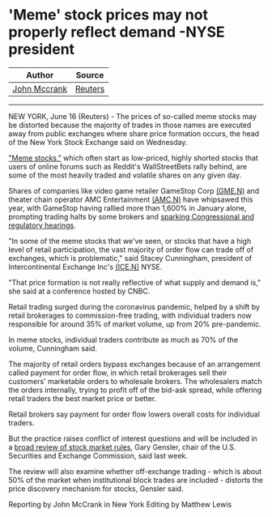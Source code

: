 'Meme' stock prices may not properly reflect demand -NYSE president
===================================================================

| Author       | Source       | 
| :-------------: |:-------------:|
|  [John Mccrank](https://www.reuters.com/journalists/john-mccrank) | [Reuters](https://www.reuters.com/business/meme-stock-prices-may-not-properly-reflect-demand-nyse-president-2021-06-16/) | 

---

NEW YORK, June 16 (Reuters) - The prices of so-called meme stocks may be distorted because the majority of trades in those names are executed away from public exchanges where share price formation occurs, the head of the New York Stock Exchange said on Wednesday.

["Meme stocks,"](https://www.reuters.com/business/gamestop-tumbles-clover-health-rises-meme-stock-rollercoaster-2021-06-10/) which often start as low-priced, highly shorted stocks that users of online forums such as Reddit's WallStreetBets rally behind, are some of the most heavily traded and volatile shares on any given day.

Shares of companies like video game retailer GameStop Corp [(GME.N)](https://www.reuters.com/companies/GME.N) and theater chain operator AMC Entertainment [(AMC.N)](https://www.reuters.com/companies/AMC.N) have whipsawed this year, with GameStop having rallied more than 1,600% in January alone, prompting trading halts by some brokers and [sparking Congressional and regulatory hearings](https://www.reuters.com/business/legal/long-tense-with-cat-photo-relief-how-gamestop-hearing-unfolded-2021-02-19/).

"In some of the meme stocks that we've seen, or stocks that have a high level of retail participation, the vast majority of order flow can trade off of exchanges, which is problematic," said Stacey Cunningham, president of Intercontinental Exchange Inc's [(ICE.N)](https://www.reuters.com/companies/ICE.N) NYSE.

"That price formation is not really reflective of what supply and demand is," she said at a conference hosted by CNBC.

Retail trading surged during the coronavirus pandemic, helped by a shift by retail brokerages to commission-free trading, with individual traders now responsible for around 35% of market volume, up from 20% pre-pandemic.

In meme stocks, individual traders contribute as much as 70% of the volume, Cunningham said.

The majority of retail orders bypass exchanges because of an arrangement called payment for order flow, in which retail brokerages sell their customers' marketable orders to wholesale brokers. The wholesalers match the orders internally, trying to profit off of the bid-ask spread, while offering retail traders the best market price or better.

Retail brokers say payment for order flow lowers overall costs for individual traders.

But the practice raises conflict of interest questions and will be included in a [broad review of stock market rules](https://www.reuters.com/legal/litigation/us-sec-chair-gensler-staff-recommend-rules-ensure-fair-competition-between-2021-06-09/), Gary Gensler, chair of the U.S. Securities and Exchange Commission, said last week.

The review will also examine whether off-exchange trading - which is about 50% of the market when institutional block trades are included - distorts the price discovery mechanism for stocks, Gensler said.

Reporting by John McCrank in New York Editing by Matthew Lewis
